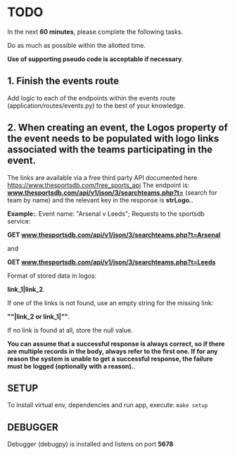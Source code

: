 # TODO
In the next **60 minutes**, please complete the following tasks.

Do as much as possible within the allotted time.

**Use of supporting pseudo code is acceptable if necessary**.


## 1. Finish the events route
Add logic to each of the endpoints within the events route (application/routes/events.py) to the best of your knowledge.


## 2. When creating an event, the Logos property of the event needs to be populated with logo links associated with the teams participating in the event.

The links are available via a free third party API documented here https://www.thesportsdb.com/free_sports_api
The endpoint is: **www.thesportsdb.com/api/v1/json/3/searchteams.php?t=<QUERY>** (search for team by name) and the relevant key in the response is **strLogo.**.

**Example:**.
Event name: "Arsenal v Leeds";
Requests to the sportsdb service:

**GET www.thesportsdb.com/api/v1/json/3/searchteams.php?t=Arsenal**

and

**GET www.thesportsdb.com/api/v1/json/3/searchteams.php?t=Leeds**

Format of stored data in logos: 

**link_1|link_2**.

If one of the links is not found, use an empty string for the missing link:

**""|link_2 or link_1|""**.

If no link is found at all, store the null value.

**You can assume that a successful response is always correct, so if there are multiple records in the body, always refer to the first one.
If for any reason the system is unable to get a successful response, the failure must be logged (optionally with a reason).**.


## SETUP
To install virtual env, dependencies and run app, execute:
```make setup```

## DEBUGGER
Debugger (debugpy) is installed and listens on port **5678**

